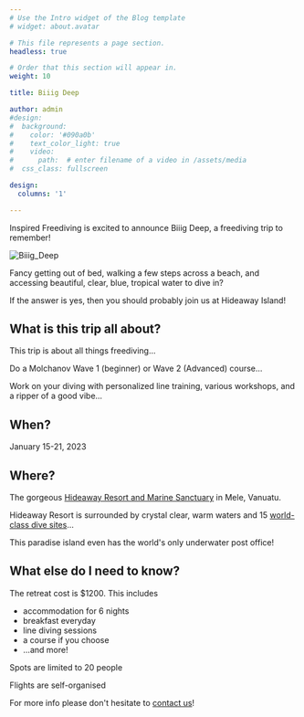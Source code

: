 ```yaml
---
# Use the Intro widget of the Blog template
# widget: about.avatar

# This file represents a page section.
headless: true

# Order that this section will appear in.
weight: 10

title: Biiig Deep

author: admin
#design:
#  background:
#    color: '#090a0b'
#    text_color_light: true
#    video:
#      path:  # enter filename of a video in /assets/media
#  css_class: fullscreen

design:
  columns: '1'

---
```


Inspired Freediving is excited to announce Biiig Deep, a freediving trip to remember!

![Biiig_Deep](biiig_deep.png)

Fancy getting out of bed, walking a few steps across a beach, and accessing beautiful, clear, blue, tropical water to dive in?

If the answer is yes, then you should probably join us at Hideaway Island!

## What is this trip all about?

This trip is about all things freediving...

Do a Molchanov Wave 1 (beginner) or  Wave 2 (Advanced) course...

Work on your diving with personalized line training, various workshops, and a ripper of a good vibe...

## When?

January 15-21, 2023

## Where?

The gorgeous [Hideaway Resort and Marine Sanctuary](https://www.hideaway.com.vu/) in Mele, Vanuatu.

Hideaway Resort is surrounded by crystal clear, warm waters and 15 [world-class dive sites](https://www.hideaway.com.vu/diving/dive-sites.htmls)...

This paradise island even has the world's only underwater post office!

## What else do I need to know?

The retreat cost is $1200. This includes
* accommodation for 6 nights
* breakfast everyday
* line diving sessions
* a course if you choose
* ...and more!

Spots are limited to 20 people

Flights are self-organised

For more info please don't hesitate to [contact us](/about/#contact)!
